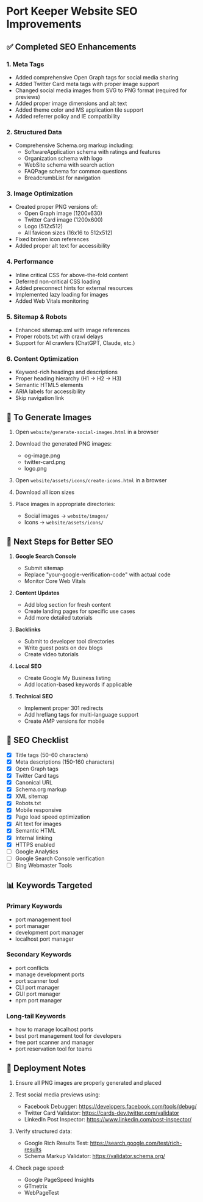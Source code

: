 # Port Keeper Website SEO Improvements

## ✅ Completed SEO Enhancements

### 1. Meta Tags
- Added comprehensive Open Graph tags for social media sharing
- Added Twitter Card meta tags with proper image support
- Changed social media images from SVG to PNG format (required for previews)
- Added proper image dimensions and alt text
- Added theme color and MS application tile support
- Added referrer policy and IE compatibility

### 2. Structured Data
- Comprehensive Schema.org markup including:
  - SoftwareApplication schema with ratings and features
  - Organization schema with logo
  - WebSite schema with search action
  - FAQPage schema for common questions
  - BreadcrumbList for navigation

### 3. Image Optimization
- Created proper PNG versions of:
  - Open Graph image (1200x630)
  - Twitter Card image (1200x600)  
  - Logo (512x512)
  - All favicon sizes (16x16 to 512x512)
- Fixed broken icon references
- Added proper alt text for accessibility

### 4. Performance
- Inline critical CSS for above-the-fold content
- Deferred non-critical CSS loading
- Added preconnect hints for external resources
- Implemented lazy loading for images
- Added Web Vitals monitoring

### 5. Sitemap & Robots
- Enhanced sitemap.xml with image references
- Proper robots.txt with crawl delays
- Support for AI crawlers (ChatGPT, Claude, etc.)

### 6. Content Optimization
- Keyword-rich headings and descriptions
- Proper heading hierarchy (H1 → H2 → H3)
- Semantic HTML5 elements
- ARIA labels for accessibility
- Skip navigation link

## 📝 To Generate Images

1. Open `website/generate-social-images.html` in a browser
2. Download the generated PNG images:
   - og-image.png
   - twitter-card.png
   - logo.png

3. Open `website/assets/icons/create-icons.html` in a browser
4. Download all icon sizes

5. Place images in appropriate directories:
   - Social images → `website/images/`
   - Icons → `website/assets/icons/`

## 🔧 Next Steps for Better SEO

1. **Google Search Console**
   - Submit sitemap
   - Replace "your-google-verification-code" with actual code
   - Monitor Core Web Vitals

2. **Content Updates**
   - Add blog section for fresh content
   - Create landing pages for specific use cases
   - Add more detailed tutorials

3. **Backlinks**
   - Submit to developer tool directories
   - Write guest posts on dev blogs
   - Create video tutorials

4. **Local SEO**
   - Create Google My Business listing
   - Add location-based keywords if applicable

5. **Technical SEO**
   - Implement proper 301 redirects
   - Add hreflang tags for multi-language support
   - Create AMP versions for mobile

## 🎯 SEO Checklist

- [x] Title tags (50-60 characters)
- [x] Meta descriptions (150-160 characters)
- [x] Open Graph tags
- [x] Twitter Card tags
- [x] Canonical URL
- [x] Schema.org markup
- [x] XML sitemap
- [x] Robots.txt
- [x] Mobile responsive
- [x] Page load speed optimization
- [x] Alt text for images
- [x] Semantic HTML
- [x] Internal linking
- [x] HTTPS enabled
- [ ] Google Analytics
- [ ] Google Search Console verification
- [ ] Bing Webmaster Tools

## 📊 Keywords Targeted

### Primary Keywords
- port management tool
- port manager
- development port manager
- localhost port manager

### Secondary Keywords
- port conflicts
- manage development ports
- port scanner tool
- CLI port manager
- GUI port manager
- npm port manager

### Long-tail Keywords
- how to manage localhost ports
- best port management tool for developers
- free port scanner and manager
- port reservation tool for teams

## 🚀 Deployment Notes

1. Ensure all PNG images are properly generated and placed
2. Test social media previews using:
   - Facebook Debugger: https://developers.facebook.com/tools/debug/
   - Twitter Card Validator: https://cards-dev.twitter.com/validator
   - LinkedIn Post Inspector: https://www.linkedin.com/post-inspector/

3. Verify structured data:
   - Google Rich Results Test: https://search.google.com/test/rich-results
   - Schema Markup Validator: https://validator.schema.org/

4. Check page speed:
   - Google PageSpeed Insights
   - GTmetrix
   - WebPageTest